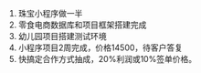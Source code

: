 1. 珠宝小程序做一半
2. 零食电商数据库和项目框架搭建完成
3. 幼儿园项目搭建测试环境
4. 小程序项目2周完成，价格14500，待客户答复
5. 快搞定合作方式抽成，20%利润或10%签单价格。
